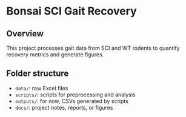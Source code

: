 # Bonsai SCI Gait Recovery

## Overview
This project processes gait data from SCI and WT rodents to quantify recovery metrics and generate figures.

## Folder structure
- `data/`: raw Excel files
- `scripts/`: scripts for preprocessing and analysis
- `outputs/`: for now, CSVs generated by scripts
- `docs/`: project notes, reports, or figures